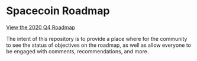 # Spacecoin Roadmap

[View the 2020 Q4 Roadmap](https://github.com/SpaceWorksCo/roadmap/projects/1)

The intent of this repository is to provide a place where for the community to see the status of objectives on the roadmap, as well as allow everyone to be engaged with comments, recommendations, and more.
